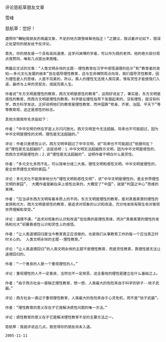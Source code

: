 评论慈航草朋友文章

雪峰


慈航草：您好！    

    遵照你“轉貼我朋友的兩遍文章，不足的地方請雪峰幫他指正！”之建议，我试着评论如下，错误之处望你的朋友给予反评论。

    首先，你的朋友是一个具有高尚道德，且学问渊博的学者，可以作为我的老师。他的绝大部分观点我赞同，唯有几点提出来商榷。

    两篇论文试的文章：“人类文明永恒的主题--理性教育在汉字中感悟道理的启示”和“教育者的良知——多元文化发展的根本”旨在倡导理性教育，这与生命禅院观点向背，我们倡导灵性教育，因为理性是人的思维，人是不完美的，所以，靠人的理性无法使人类完美，惟有灵性才能使我们入道，最终与上帝的灵契合，成就完美人生。

    作者说“东方文明是理性的教育，西方文明是感性的教育”，这刚好说反了，事实是，东方文明是感性的教育，而西方文明是理性的教育。科学是在理性指导下发展起来的，没有理性，就没有科学，西方科学发达，正好说明他们的教育是理性教育，而中国靠“修身、齐家、治国、平天下”等等教育观，这正是感性的标志。

    其他方面我吹毛求疵如下：

    作者：“中华文明仍然在宇宙上方闪闪放光，西方文明至今无法超越，将来也不可能超过，因为中华文明是理性的文明，理性是无法超越的。”

    评论：作者只是感性认识，西方文明早超过了中华文明，说“将来也不可能超过”依据何在？说“理性是无法超越的”，这就说明：1.中华文明无法超越西方文明，因为中华文明是感性的，而西方文明是理性的；2.说“理性是无法超越的”，证明作者不明白什么是灵性。

    作者：“多元文化多而不乱，可以简单分成二大类，理性文明和感性文明。中华文明是理性的，是全世界理性文明的家园。”

    评论：多元文化不能简单地分为“理性文明和感性文明”，说“中华文明是理性的，是全世界理性文明的家园”， 大概作者是躺在床上感性出来的，大概受了“中国”，就是“列国之中心”思维的束缚。

    作者：“应当讲东西方文明有着本质上的不同，东方文明是理性的教育，是对真善美慧的理性的发扬和光大，西方文明是感性的教育，是追求对现象的认识和改造，充分地发挥有限生命对客观世界理解和享受。”

    评论：道理不通，“追求对现象的认识和改造”恰恰靠的是理性思维，而对“真善美慧的理性的发扬和光大”却要靠感性认识和灵性上的感悟。

    作者：“让人类道德回归是当今教育真正应该做的，也是我们从事教育工作的每一个应当真正时时关心的。 人类文明永恒的主题--理性教育。”

    评论：“让人类道德回归”的人类文明永恒的主题不是理性教育，而是灵性教育，靠理性是无法让道德回归的。

    作者：“一个善良的人是一个重视理性的人。”

    评论：重视理性的人不一定善良，当然也不一定邪恶，这全看他的理性是建立在什么基础之上。

    作者：“由于西方社会一直缺乏理性教育，想一想，人类最大的危险来自于科学的骄子--核子武器。”

    评论：西方社会一直过于重视理性教育，人类最大的危险来自于心灵危机，而不是“核子武器”。

    作者：“理性教育的意义存在于它是解决感性问题的唯一方法。”

    评论：感性教育的意义在于它是解决理性教育不足的主要方法之一。

    慈航草：我就评说这几点，我觉得你的朋友尚未入道。

    2005-11-11



